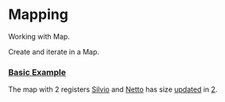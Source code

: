 # Mapping

Working with Map.

Create and iterate in a Map.

### [Basic Example](- "basic")

The map with 2 registers [Silvio](- "#firstName") and [Netto](- "#lastName") has size [updated](- "#result = testMapIteration(#firstName, #lastName)")
in [2](- "?=#result").